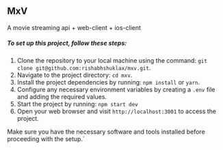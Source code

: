 ## MxV
A movie streaming api + web-client + ios-client

##### To set up this project, follow these steps:

1. Clone the repository to your local machine using the command: `git clone git@github.com:rishabhshuklax/mxv.git`.
2. Navigate to the project directory: `cd mxv`.
3. Install the project dependencies by running: `npm install` or `yarn`.
4. Configure any necessary environment variables by creating a `.env` file and adding the required values.
5. Start the project by running: `npm start dev`
6. Open your web browser and visit `http://localhost:3001` to access the project.

Make sure you have the necessary software and tools installed before proceeding with the setup.`